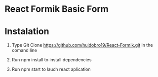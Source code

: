 # React Formik Basic Form

# Instalation

1. Type Git Clone https://github.com/huidobro19/React-Formik.git in the comand line

2. Run npm install to install dependencies

3. Run npm start to lauch react aplication


